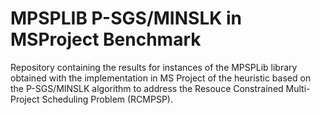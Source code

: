 # MPSPLIB P-SGS/MINSLK in MSProject Benchmark
Repository containing the results for instances of the MPSPLib library obtained with the implementation in MS Project of the heuristic based on the P-SGS/MINSLK algorithm to address the Resouce Constrained Multi-Project Scheduling Problem (RCMPSP).
